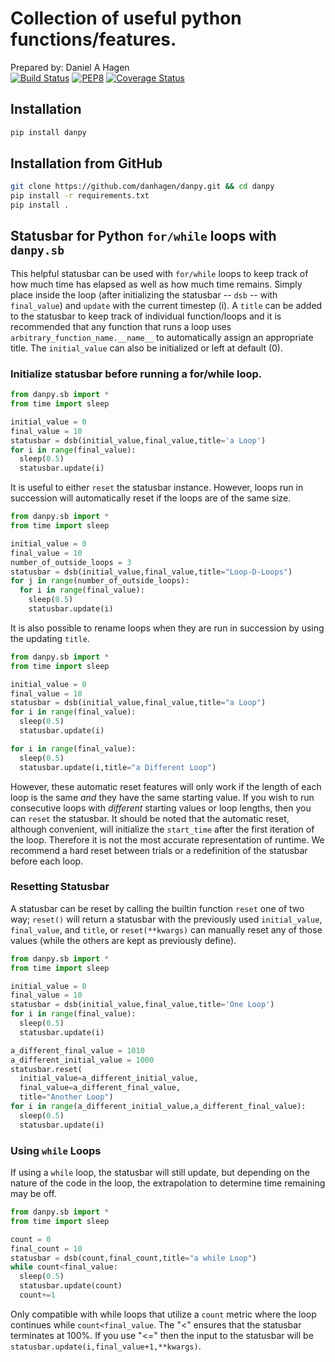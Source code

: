 # Collection of useful python functions/features.
Prepared by: Daniel A Hagen  
[![Build Status](https://travis-ci.com/danhagen/danpy.svg?branch=master)](https://travis-ci.com/danhagen/danpy)
[![PEP8](https://img.shields.io/badge/code%20style-pep8-green.svg)](https://www.python.org/dev/peps/pep-0008/)
[![Coverage Status](https://coveralls.io/repos/github/danhagen/danpy/badge.svg?branch=master&service=github)](https://coveralls.io/github/danhagen/danpy?branch=master&service=github)

## Installation
```py
pip install danpy
```

## Installation from GitHub
```bash
git clone https://github.com/danhagen/danpy.git && cd danpy
pip install -r requirements.txt
pip install .
```


## Statusbar for Python `for/while` loops with `danpy.sb`
This helpful statusbar can be used with `for/while` loops to keep track of how much time has elapsed as well as how much time remains. Simply place inside the loop (after initializing the statusbar -- `dsb` -- with `final_value`) and `update` with the current timestep (i). A `title` can be added to the statusbar to keep track of individual function/loops and it is recommended that any function that runs a loop uses `arbitrary_function_name.__name__` to automatically assign an appropriate title. The `initial_value` can also be initialized or left at default (0).

### Initialize statusbar before running a for/while loop.
```py
from danpy.sb import *
from time import sleep

initial_value = 0
final_value = 10
statusbar = dsb(initial_value,final_value,title='a Loop')
for i in range(final_value):
  sleep(0.5)
  statusbar.update(i)
```

It is useful to either `reset` the statusbar instance. However, loops run in succession will automatically reset if the loops are of the same size.

```py
from danpy.sb import *
from time import sleep

initial_value = 0
final_value = 10
number_of_outside_loops = 3
statusbar = dsb(initial_value,final_value,title="Loop-D-Loops")
for j in range(number_of_outside_loops):
  for i in range(final_value):
    sleep(0.5)
    statusbar.update(i)
```
It is also possible to rename loops when they are run in succession by using the updating `title`.

```py
from danpy.sb import *
from time import sleep

initial_value = 0
final_value = 10
statusbar = dsb(initial_value,final_value,title="a Loop")
for i in range(final_value):
  sleep(0.5)
  statusbar.update(i)

for i in range(final_value):
  sleep(0.5)
  statusbar.update(i,title="a Different Loop")
```

However, these automatic reset features will only work if the length of each loop is the same *and* they have the same starting value. If you wish to run consecutive loops with *different* starting values or loop lengths, then you can `reset` the statusbar. It should be noted that the automatic reset, although convenient, will initialize the `start_time` after the first iteration of the loop. Therefore it is not the most accurate representation of runtime. We recommend a hard reset between trials or a redefinition of the statusbar before each loop.

### Resetting Statusbar

A statusbar can be reset by calling the builtin function `reset` one of two way; `reset()` will return a statusbar with the previously used `initial_value`, `final_value`, and `title`, or `reset(**kwargs)` can manually reset any of those values (while the others are kept as previously define).

```py
from danpy.sb import *
from time import sleep

initial_value = 0
final_value = 10
statusbar = dsb(initial_value,final_value,title='One Loop')
for i in range(final_value):
  sleep(0.5)
  statusbar.update(i)

a_different_final_value = 1010
a_different_initial_value = 1000
statusbar.reset(
  initial_value=a_different_initial_value,
  final_value=a_different_final_value,
  title="Another Loop")
for i in range(a_different_initial_value,a_different_final_value):
  sleep(0.5)
  statusbar.update(i)
```

### Using `while` Loops
If using a `while` loop, the statusbar will still update, but depending on the nature of the code in the loop, the extrapolation to determine time remaining may be off.

```py
from danpy.sb import *
from time import sleep

count = 0
final_count = 10
statusbar = dsb(count,final_count,title="a while Loop")
while count<final_value:
  sleep(0.5)
  statusbar.update(count)
  count+=1
```

Only compatible with while loops that utilize a `count` metric where the loop continues while `count<final_value`. The "<" ensures that the statusbar terminates at 100%. If you use "<=" then the input to the statusbar will be `statusbar.update(i,final_value+1,**kwargs)`.
